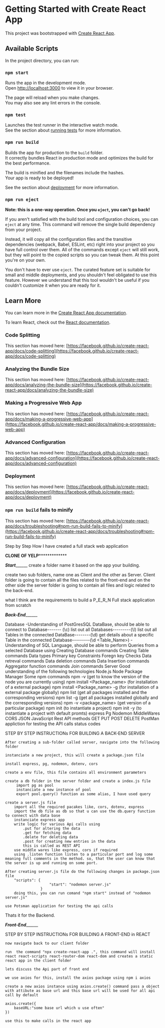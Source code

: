 # Getting Started with Create React App

This project was bootstrapped with [Create React App](https://github.com/facebook/create-react-app).

## Available Scripts

In the project directory, you can run:

### `npm start`

Runs the app in the development mode.\
Open [http://localhost:3000](http://localhost:3000) to view it in your browser.

The page will reload when you make changes.\
You may also see any lint errors in the console.

### `npm test`

Launches the test runner in the interactive watch mode.\
See the section about [running tests](https://facebook.github.io/create-react-app/docs/running-tests) for more information.

### `npm run build`

Builds the app for production to the `build` folder.\
It correctly bundles React in production mode and optimizes the build for the best performance.

The build is minified and the filenames include the hashes.\
Your app is ready to be deployed!

See the section about [deployment](https://facebook.github.io/create-react-app/docs/deployment) for more information.

### `npm run eject`

**Note: this is a one-way operation. Once you `eject`, you can't go back!**

If you aren't satisfied with the build tool and configuration choices, you can `eject` at any time. This command will remove the single build dependency from your project.

Instead, it will copy all the configuration files and the transitive dependencies (webpack, Babel, ESLint, etc) right into your project so you have full control over them. All of the commands except `eject` will still work, but they will point to the copied scripts so you can tweak them. At this point you're on your own.

You don't have to ever use `eject`. The curated feature set is suitable for small and middle deployments, and you shouldn't feel obligated to use this feature. However we understand that this tool wouldn't be useful if you couldn't customize it when you are ready for it.

## Learn More

You can learn more in the [Create React App documentation](https://facebook.github.io/create-react-app/docs/getting-started).

To learn React, check out the [React documentation](https://reactjs.org/).

### Code Splitting

This section has moved here: [https://facebook.github.io/create-react-app/docs/code-splitting](https://facebook.github.io/create-react-app/docs/code-splitting)

### Analyzing the Bundle Size

This section has moved here: [https://facebook.github.io/create-react-app/docs/analyzing-the-bundle-size](https://facebook.github.io/create-react-app/docs/analyzing-the-bundle-size)

### Making a Progressive Web App

This section has moved here: [https://facebook.github.io/create-react-app/docs/making-a-progressive-web-app](https://facebook.github.io/create-react-app/docs/making-a-progressive-web-app)

### Advanced Configuration

This section has moved here: [https://facebook.github.io/create-react-app/docs/advanced-configuration](https://facebook.github.io/create-react-app/docs/advanced-configuration)

### Deployment

This section has moved here: [https://facebook.github.io/create-react-app/docs/deployment](https://facebook.github.io/create-react-app/docs/deployment)

### `npm run build` fails to minify

This section has moved here: [https://facebook.github.io/create-react-app/docs/troubleshooting#npm-run-build-fails-to-minify](https://facebook.github.io/create-react-app/docs/troubleshooting#npm-run-build-fails-to-minify)

Step by Step How I have created a full stack web application 

****************************CLONE  OF  YELP***************************************** 

_________________________________Start_______________________________________
create a folder name it based on the app your building.

create two sub folders, name one as Client and the other as Server. Client folder is going to contain all the files related to the front-end and on the other side the server folder is going to contain all files and logic related to the back-end.

what I think are the requirements to  build  a P_E_R_N Full stack application from scratch

_________________________________Back-End_______________________________________

Database
    -Understanding of PostGresSQL DataBase, should be able to
        connect to Database------- (\c)
        list out all Databases---------(\l)
        list out all Tables in the connected DataBase--------(\d)
        get details about a specific Table in the connected Database---------(\d <Table_Name>)
    -Understanding of SQL Language, should be able to perform Queries from a selected Database using
        Creating Database commands
        Creating Table commands
            Data types
            Primary key
            Constraints
            Foregn key
            Checks
        Data retreval commands
        Data deletion commands
        Data Insertion commands
        Aggregator function commands
        Join commands
Server
    Good understanding of the following technologies
        Node.js
        Node Package Manager 
        Some npm commands
            npm -v (get to know the version of the node you are currently using)
            npm install <Package_name> (for installation of a external package)
            npm install <Package_name> -g (for installation of a external package globally)
            npm list (get all packages installed and the corresponding versions)
            npm list -g (get all packages installed globally and the corresponding versions)
            npm -v <package_name> (get version of a particular package)
            npm init (to instantiate a project)
            npm init -y (to instantiate a project with default promts)
        express
        Pg
        Nodemon
        MiddleWares
            CORS
            JSON
        JavaScript
        Rest API methods
            GET
            PUT
            POST
            DELETE
        PostMan appliction for testing the API calls
        status codes

STEP BY STEP INSTRUCTIONs FOR BUILDING A BACK-END SERVER 

    After creating a sub-folder called server, navigate into the following folder

    instanciate a new project, this will create a package.json file

    install express, pg, nodemon, dotenv, cors

    create a env file, this file contains all environment parameters

    create a db folder in the server folder and create a index.js file
         import pg as pool 
         instanciate a new instance of pool
         export pool.query() function as some alias, I have used query

    create a server.js file
        import all the required pacakes like, cors, dotenv, express
        import the db file as db so that u can use the db.query function to connect with data base
        instanciate express app
        write logic for various Api calls using 
            .put for altering the data
            .get for fetching data
            .delete for deleting data
            .post for creating new entries in the data
            this is called as REST API
        use middle wares like express, cors if required
        using .listen function listen to a particular port and log some meaning full comments in the method. so, that the user can know that the server is up and running on some port.
    
    After creating server.js file do the following changes in package.json file 
        "scripts": {
                        "start": "nodemon server.js"
                    }
        doing this, you can run comand "npm start" instead of "nodemon server.js" 

    use Potsman application for testing the api calls  

Thats it for the Backend.

_________________________________Front-End_______________________________________

STEP BY STEP INSTRUCTIONs FOR BUILDING A FRONT-END in REACT

    now navigate back to our client folder 

    run  the command "npx create-react-app .", this command will install react react-scripts react-router-dom react-dom and creates a static react app in the client folder

    lets discuss the Api part of front end

    we use axios for this, install the axios package using npm i axios 

    create a new axios instance using axios.create() command pass a object with attibute as base url and this base url will be used for all api call by default

    axios.create({
        baseURL:"some base url which u use often"
    })

    use this to make calls in the react app












